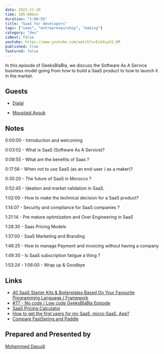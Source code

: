 ```yaml
---
date: 2022-11-20
time: 20h:00min
duration: "1:00:56"
title: "SaaS for developers"
tags: ["saas", "entrepreneurship", "making"]
category: "dev"
isNext: false
youtube: https://www.youtube.com/watch?v=ELbXxyV2_KM
published: true
featured: false
---
```


In this episode of GeeksBlaBla, we discuss the Software As A Service business model going from how to build a SaaS product to how to launch it in the market.

## Guests
- [Djalal](https://twitter.com/enlamp)

- [Moustaid Ayoub](https://twitter.com/mstdayoub)

## Notes

0:00:00 - Introduction and welcoming

0:03:02 - What is SaaS (Software As A Service)?

0:09:55 - What are the benefits of Saas ?

0:17:56 - When not to use SaaS (as an end-user / as a maker)?

0:35:20 - The future of SaaS in Morocco ?

0:52:45 - Ideation and market validation in SaaS.

1:02:00 - How to make the technical decision for a SaaS product?

1:14:07 - Security and compliance for SaaS companies ?

1:21:14 - Pre mature optimization and Over Engineering in SaaS

1:28:30 - Saas Pricing Models 

1:37:00 - SaaS Marketing and Branding

1:46:25 - How to manage Payment and invoicing without having a company

1:49:30 - Is SaaS subscription fatigue a thing ?

1:53:24 - 1:06:00 - Wrap up & Goodbye

## Links
- [40 SaaS Starter Kits & Boilerplates Based On Your Favourite Programming Language / Framework](https://www.indiehackers.com/post/40-saas-starter-kits-boilerplates-based-on-your-favourite-programming-language-framework-35387161e0)
- [#77 - No code / Low code GeeksBlaBla Episode](https://www.youtube.com/watch?v=I-km6iydoiw)
- [SaaS Pricing Calculator](https://indiebrands.io/saas-pricing-calculator)
- [How to get the first users for my SaaS, micro-SaaS, App?](https://twitter.com/mstdayoub/status/1593368786777915392)
- [Compare FastSpring and Paddle](https://www.g2.com/compare/fastspring-vs-paddle)


## Prepared and Presented by
[Mohammed Daoudi](https://www.iduoad.com)

